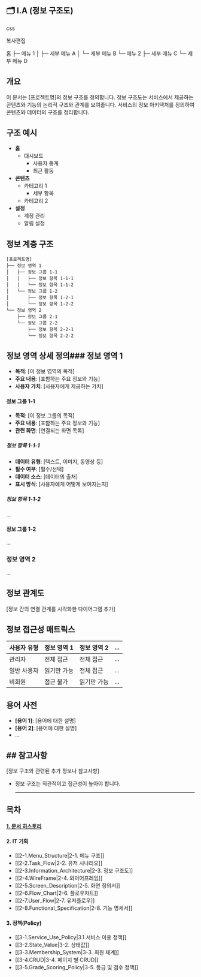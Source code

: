 ## 🗂️ I.A (정보 구조도)

css

복사편집

홈
├─ 메뉴 1
│  ├─ 세부 메뉴 A
│  └─ 세부 메뉴 B
└─ 메뉴 2
   ├─ 세부 메뉴 C
   └─ 세부 메뉴 D


## 개요
이 문서는 [프로젝트명]의 정보 구조를 정의합니다. 정보 구조도는 서비스에서 제공하는 콘텐츠와 기능의 논리적 구조와 관계를 보여줍니다.
서비스의 정보 아키텍처를 정의하여 콘텐츠와 데이터의 구조를 정리합니다.

## 구조 예시

- **홈**
    - 대시보드
        - 사용자 통계
        - 최근 활동
- **콘텐츠**
    - 카테고리 1
        - 세부 항목
    - 카테고리 2
- **설정**
    - 계정 관리
    - 알림 설정
## 정보 계층 구조

```
[프로젝트명]
├── 정보 영역 1
│   ├── 정보 그룹 1-1
│   │   ├── 정보 항목 1-1-1
│   │   └── 정보 항목 1-1-2
│   └── 정보 그룹 1-2
│       ├── 정보 항목 1-2-1
│       └── 정보 항목 1-2-2
└── 정보 영역 2
    ├── 정보 그룹 2-1
    └── 정보 그룹 2-2
        ├── 정보 항목 2-2-1
        └── 정보 항목 2-2-2
```

## 정보 영역 상세 정의### 정보 영역 1

- **목적**: [이 정보 영역의 목적]
- **주요 내용**: [포함하는 주요 정보와 기능]
- **사용자 가치**: [사용자에게 제공하는 가치]

#### 정보 그룹 1-1

- **목적**: [이 정보 그룹의 목적]
- **주요 내용**: [포함하는 주요 정보와 기능]
- **관련 화면**: [연결되는 화면 목록]

##### 정보 항목 1-1-1

- **데이터 유형**: [텍스트, 이미지, 동영상 등]
- **필수 여부**: [필수/선택]
- **데이터 소스**: [데이터의 출처]
- **표시 방식**: [사용자에게 어떻게 보여지는지]

##### 정보 항목 1-1-2

...

#### 정보 그룹 1-2

...

### 정보 영역 2

...

## 정보 관계도

[정보 간의 연결 관계를 시각화한 다이어그램 추가]

## 정보 접근성 매트릭스

|사용자 유형|정보 영역 1|정보 영역 2|...|
|---|---|---|---|
|관리자|전체 접근|전체 접근|...|
|일반 사용자|읽기만 가능|전체 접근|...|
|비회원|접근 불가|읽기만 가능|...|

## 용어 사전

- **[용어 1]**: [용어에 대한 설명]
- **[용어 2]**: [용어에 대한 설명]
- ...
## ## 참고사항

[정보 구조와 관련된 추가 정보나 참고사항]
- 정보 구조는 직관적이고 접근성이 높아야 합니다.















   ----------------------------------------------------------------  
## 목차

#### [1. 문서 히스토리](1.Document_History)
#### 2. IT 기획
- [[2-1.Menu_Structure|2-1. 메뉴 구조]]
- [[2-2.Task_Flow|2-2. 유저 시나리오]]
- [[2-3.Information_Architecture|2-3. 정보 구조도]]
- [[2-4.WireFrame|2-4. 와이어프레임]]
- [[2-5.Screen_Description|2-5. 화면 정의서]]
 - [[2-6.Flow_Chart|2-6. 플로우차트]]
- [[2-7.User_Flow|2-7. 유저플로우]]
- [[2-8.Functional_Specification|2-8. 기능 명세서]]
#### 3. 정책(Policy)
- [[3-1.Service_Use_Policy|3.1 서비스 이용 정책]]
- [[3-2.State_Value|3-2. 상태값]]
- [[3-3.Membership_System|3-3. 회원 체계]]
- [[3-4.CRUD|3-4. 페이지 별 CRUD]]
- [[3-5.Grade_Scoring_Policy|3-5. 등급 및 점수 정책]]

